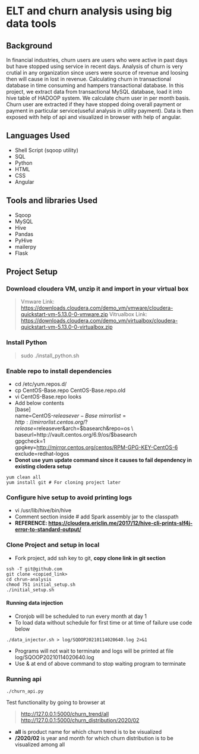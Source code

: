 # ELT and churn analysis using big data tools
## Background
In financial industries, churn users are users who were active in past days but have stopped using service in recent days. Analysis of churn is very crutial in any organization since users were source of revenue and loosing then will cause in lost in revenue. Calculating churn in transactional database in time consuming and hampers transactional database. In this project, we extract data from transactional MySQL database, load it into hive table of HADOOP system. We calculate churn user in per month basis. Churn user are extracted if they have stopped doing overall payment or payment in particular service(useful analysis in utility payment). Data is then exposed with help of api and visualized in browser with help of angular.
## Languages Used
- Shell Script (sqoop utility)
- SQL
- Python
- HTML
- CSS
- Angular
## Tools and libraries Used
- Sqoop
- MySQL
- Hive
- Pandas
- PyHive
- mailerpy
- Flask
## Project Setup
### Download cloudera VM, unzip it and import in your virtual box
> Vmware Link: https://downloads.cloudera.com/demo_vm/vmware/cloudera-quickstart-vm-5.13.0-0-vmware.zip
> Vitrualbox Link: https://downloads.cloudera.com/demo_vm/virtualbox/cloudera-quickstart-vm-5.13.0-0-virtualbox.zip
### Install Python
> sudo ./install_python.sh
### Enable repo to install dependencies
- cd /etc/yum.repos.d/
- cp CentOS-Base.repo CentOS-Base.repo.old
- vi CentOS-Base.repo looks
- Add below contents \
[base] \
name=CentOS-$releasever - Base \
mirrorlist=http://mirrorlist.centos.org/?release=$releasever&arch=$basearch&repo=os \
baseurl=http://vault.centos.org/6.9/os/$basearch \
gpgcheck=1 \
gpgkey=http://mirror.centos.org/centos/RPM-GPG-KEY-CentOS-6 \
exclude=redhat-logos
- **Donot use yum update command since it causes to fail dependency in existing clodera setup**
```
yum clean all
yum install git # For cloning project later
```
### Configure hive setup to avoid printing logs
- vi /usr/lib/hive/bin/hive
- Comment section inside # add Spark assembly jar to the classpath
- **REFERENCE: https://cloudera.ericlin.me/2017/12/hive-cli-prints-slf4j-error-to-standard-output/**
### Clone Project and setup in local
- Fork project, add ssh key to git, **copy clone link in git section**
```
ssh -T git@github.com
git clone <copied_link>
cd chrun-analysis
chmod 751 initial_setup.sh
./initial_setup.sh
```
#### Running data injection
- Cronjob will be scheduled to run every month at day 1
- To load data without schedule for first time or at time of failure use code below
```
./data_injector.sh > log/SQOOP20210114020640.log 2>&1
```
- Programs will not wait to terminate and logs will be printed at file log/SQOOP20210114020640.log
- Use & at end of above command to stop waiting program to terminate
### Running api
```
./churn_api.py
```
Test functionality by going to browser at
> http://127.0.0.1:5000/churn_trend/all \
> http://127.0.0.1:5000/churn_distribution/2020/02
- **all** is product name for which churn trend is to be visualized
- **/2020/02** is year and month for which churn distribution is to be visualized among all
